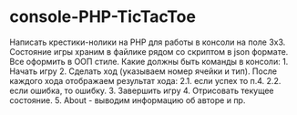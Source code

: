 # console-PHP-TicTacToe

Написать крестики-нолики на PHP для работы в консоли на поле 3х3. Состояние игры храним в файлике рядом со скриптом в json формате. Все оформить в ООП стиле. Какие должны быть команды в консоли: 1. Начать игру 2. Сделать ход (указываем номер ячейки и тип). После каждого хода отображаем результат хода: 2.1. если успех то п.4. 2.2. если ошибка, то ошибку. 3. Завершить игру 4. Отрисовать текущее состояние. 5. About - выводим информацию об авторе и пр.
